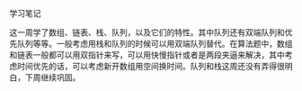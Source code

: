 学习笔记

这一周学了数组、链表、栈、队列，以及它们的特性。其中队列还有双端队列和优先队列等等。一般考虑用栈和队列的时候可以用双端队列替代。在算法题中，数组和链表一般都可以用双指针来写，可以用快慢指针或者是两段夹逼来解决，其中考虑时间优先的话，可以考虑新开数组用空间换时间。队列和栈这周还没有弄得很明白，下周继续巩固。